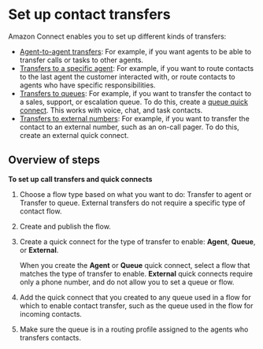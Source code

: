 # Set up contact transfers<a name="transfer"></a>

Amazon Connect enables you to set up different kinds of transfers:
+ [Agent\-to\-agent transfers](setup-agent-to-agent-transfers.md): For example, if you want agents to be able to transfer calls or tasks to other agents\. 
+ [Transfers to a specific agent](transfer-to-agent.md): For example, if you want to route contacts to the last agent the customer interacted with, or route contacts to agents who have specific responsibilities\.
+ [Transfers to queues](quick-connects.md): For example, if you want to transfer the contact to a sales, support, or escalation queue\. To do this, create a [queue quick connect](how-quick-connects-work.md#queue-quick-connects)\. This works with voice, chat, and task contacts\.
+ [Transfers to external numbers](quick-connects.md): For example, if you want to transfer the contact to an external number, such as an on\-call pager\. To do this, create an external quick connect\.

## Overview of steps<a name="transfer-overview"></a>

**To set up call transfers and quick connects**

1. Choose a flow type based on what you want to do: Transfer to agent or Transfer to queue\. External transfers do not require a specific type of contact flow\.

1. Create and publish the flow\. 

1. Create a quick connect for the type of transfer to enable: **Agent**, **Queue**, or **External**\.

   When you create the **Agent** or **Queue** quick connect, select a flow that matches the type of transfer to enable\. **External** quick connects require only a phone number, and do not allow you to set a queue or flow\.

1. Add the quick connect that you created to any queue used in a flow for which to enable contact transfer, such as the queue used in the flow for incoming contacts\.

1. Make sure the queue is in a routing profile assigned to the agents who transfers contacts\. 
